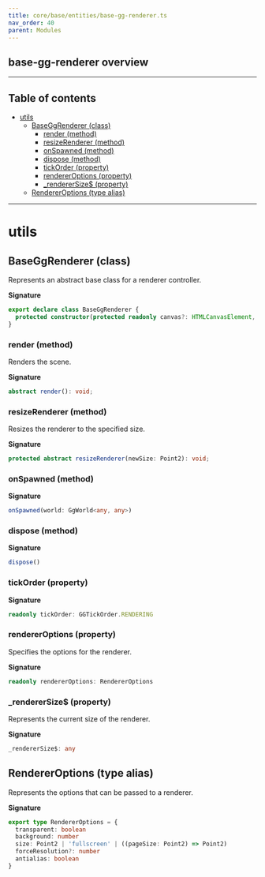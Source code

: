 ```yaml
---
title: core/base/entities/base-gg-renderer.ts
nav_order: 40
parent: Modules
---
```


## base-gg-renderer overview

---

<h2 class="text-delta">Table of contents</h2>

- [utils](#utils)
  - [BaseGgRenderer (class)](#baseggrenderer-class)
    - [render (method)](#render-method)
    - [resizeRenderer (method)](#resizerenderer-method)
    - [onSpawned (method)](#onspawned-method)
    - [dispose (method)](#dispose-method)
    - [tickOrder (property)](#tickorder-property)
    - [rendererOptions (property)](#rendereroptions-property)
    - [\_rendererSize$ (property)](#_renderersize-property)
  - [RendererOptions (type alias)](#rendereroptions-type-alias)

---

# utils

## BaseGgRenderer (class)

Represents an abstract base class for a renderer controller.

**Signature**

```ts
export declare class BaseGgRenderer {
  protected constructor(protected readonly canvas?: HTMLCanvasElement, options: Partial<RendererOptions> = {})
}
```

### render (method)

Renders the scene.

**Signature**

```ts
abstract render(): void;
```

### resizeRenderer (method)

Resizes the renderer to the specified size.

**Signature**

```ts
protected abstract resizeRenderer(newSize: Point2): void;
```

### onSpawned (method)

**Signature**

```ts
onSpawned(world: GgWorld<any, any>)
```

### dispose (method)

**Signature**

```ts
dispose()
```

### tickOrder (property)

**Signature**

```ts
readonly tickOrder: GGTickOrder.RENDERING
```

### rendererOptions (property)

Specifies the options for the renderer.

**Signature**

```ts
readonly rendererOptions: RendererOptions
```

### \_rendererSize$ (property)

Represents the current size of the renderer.

**Signature**

```ts
_rendererSize$: any
```

## RendererOptions (type alias)

Represents the options that can be passed to a renderer.

**Signature**

```ts
export type RendererOptions = {
  transparent: boolean
  background: number
  size: Point2 | 'fullscreen' | ((pageSize: Point2) => Point2)
  forceResolution?: number
  antialias: boolean
}
```
